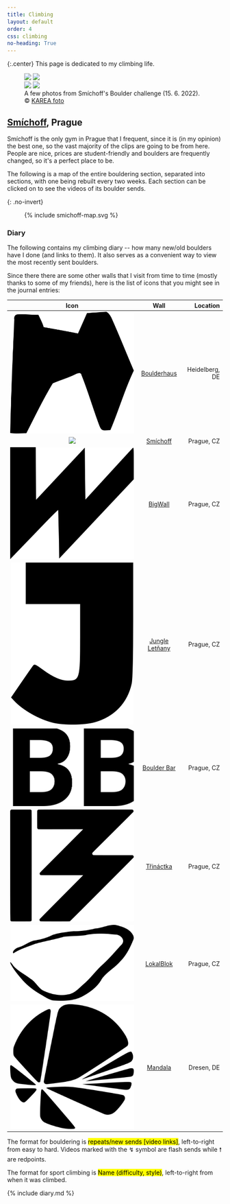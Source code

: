 ```yaml
---
title: Climbing
layout: default
order: 4
css: climbing
no-heading: True
---
```


{:.center}
This page is dedicated to my climbing life.

<figure>
	<div class="row">
		<img style="flex:38.4%; max-width: 38.4%;" src="/climbing/photos/2022-06-15-2.webp">
		<img style="flex:57.6%; max-width: 57.6%;" src="/climbing/photos/2022-06-15-1.webp">
	</div>
	<div class="row">
		<img style="flex:66.47%; max-width: 66.47%;" src="/climbing/photos/2022-06-15-3.webp">
		<img style="flex:29.53%; max-width: 29.53%;" src="/climbing/photos/2022-06-15-4.webp">
	</div>
	<figcaption>A few photos from Smíchoff's Boulder challenge (15. 6. 2022).<br>© <a href="https://instagram.com/kareafoto">KAREA foto</a></figcaption>
</figure>

## [Smíchoff](https://www.lezeckecentrum.cz/cs/), Prague
Smíchoff is the only gym in Prague that I frequent, since it is (in my opinion) the best one, so the vast majority of the clips are going to be from here.
People are nice, prices are student-friendly and boulders are frequently changed, so it's a perfect place to be.

The following is a map of the entire bouldering section, separated into sections, with one being rebuilt every two weeks. 
Each section can be clicked on to see the videos of its boulder sends.

{: .no-invert}
<figure>
{% include smichoff-map.svg %}
</figure>

### Diary
The following contains my climbing diary -- how many new/old boulders have I done (and links to them). It also serves as a convenient way to view the most recently sent boulders.

Since there there are some other walls that I visit from time to time (mostly thanks to some of my friends), here is the list of icons that you might see in the journal entries:

| Icon                                                                                | Wall                                               | Location       |
| :-:                                                                                 | :-:                                                | --:            |
| <img class='climbing-wall-logo-middle' src='/climbing/wall-logos/boulderhaus.svg'/> | [Boulderhaus](https://www.boulderhaus.net/)        | Heidelberg, DE |
| <img class='climbing-wall-logo-middle' src='/climbing/wall-logos/smíchoff.svg'/>    | [Smíchoff](https://www.lezeckecentrum.cz/cs/)      | Prague, CZ     |
| <img class='climbing-wall-logo-middle' src='/climbing/wall-logos/bigwall.svg'/>     | [BigWall](https://www.big-wall.cz/)                | Prague, CZ     |
| <img class='climbing-wall-logo-middle' src='/climbing/wall-logos/jungle.svg'/>      | [Jungle Letňany](https://www.jungleletnany.cz/)    | Prague, CZ     |
| <img class='climbing-wall-logo-middle' src='/climbing/wall-logos/boulder-bar.svg'/> | [Boulder Bar](https://www.boulder.cz/)             | Prague, CZ     |
| <img class='climbing-wall-logo-middle' src='/climbing/wall-logos/třináctka.svg'/>   | [Třináctka](http://stenastodulky.cz/)              | Prague, CZ     |
| <img class='climbing-wall-logo-middle' src='/climbing/wall-logos/lokalblok.svg'/>   | [LokalBlok](http://www.lokalblok.cz/lezecka-stena) | Prague, CZ     |
| <img class='climbing-wall-logo-middle' src='/climbing/wall-logos/mandala.svg'/>     | [Mandala](https://boulderhalle-dresden.de/)        | Dresen, DE     |

The format for bouldering is <mark class="climbing-diary-record climbing-other climbing-other-text">repeats/<span class="underline">new sends</span> [video links]</mark>, left-to-right from easy to hard. Videos marked with the ↯ symbol are flash sends while 🠕 are redpoints.

The format for sport climbing is <mark class="climbing-diary-record climbing-other climbing-other-text">Name (difficulty, style)</mark>, left-to-right from when it was climbed.

{% include diary.md %}

